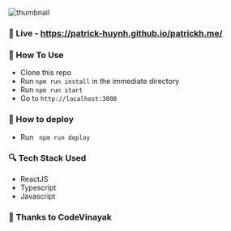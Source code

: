 ![thumbnail](https://user-images.githubusercontent.com/58818596/236217232-d94ad44f-3167-4458-b50e-3591824c5e53.png)


### 👋 Live - https://patrick-huynh.github.io/patrickh.me/

### 🧠 How To Use

- Clone this repo
- Run `npm run install` in the immediate directory
- Run `npm run start`
- Go to `http://localhost:3000   `

### 🚗 How to deploy

- Run ` npm run deploy`

### 🔍 Tech Stack Used

- ReactJS
- Typescript
- Javascript

### 👏 Thanks to CodeVinayak

